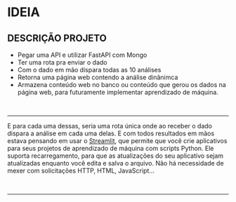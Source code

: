 # IDEIA

## DESCRIÇÃO PROJETO

- Pegar uma API e utilizar FastAPI com Mongo
- Ter uma rota pra enviar o dado
- Com o dado em mão dispara todas as 10 análises
- Retorna uma página web contendo a análise dinânimca
- Armazena conteúdo web no banco ou conteúdo que gerou os dados na página web, para futuramente implementar aprendizado de máquina.

<br />

***

E para cada uma dessas, seria uma rota única onde ao receber o dado dispara a análise em cada uma delas. E com todos resultados em mãos estava pensando em usar o [Streamlit](https://github.com/streamlit/streamlit), que permite que você crie aplicativos para seus projetos de aprendizado de máquina com scripts Python. Ele suporta recarregamento, para que as atualizações do seu aplicativo sejam atualizadas enquanto você edita e salva o arquivo. Não há necessidade de mexer com solicitações HTTP, HTML, JavaScript...

<br />

***
